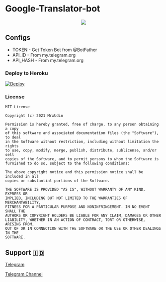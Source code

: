 # Google-Translator-bot
<p align="center">
    <a href="https://www.python.org">
        <img src="http://ForTheBadge.com/images/badges/made-with-python.svg">
    </a>
</p>

## Configs

* TOKEN  - Get Token Bot from @BotFather
* API_ID - From my.telegram.org
* API_HASH - From my.telegram.org


### Deploy to Heroku
[![Deploy](https://www.herokucdn.com/deploy/button.svg)](https://heroku.com/deploy?template=https://github.com/MrxUdin/Google-Translator-bot)

### License

```
MIT License

Copyright (c) 2021 MrxUdin

Permission is hereby granted, free of charge, to any person obtaining a copy
of this software and associated documentation files (the "Software"), to deal
in the Software without restriction, including without limitation the rights
to use, copy, modify, merge, publish, distribute, sublicense, and/or sell
copies of the Software, and to permit persons to whom the Software is
furnished to do so, subject to the following conditions:

The above copyright notice and this permission notice shall be included in all
copies or substantial portions of the Software.

THE SOFTWARE IS PROVIDED "AS IS", WITHOUT WARRANTY OF ANY KIND, EXPRESS OR
IMPLIED, INCLUDING BUT NOT LIMITED TO THE WARRANTIES OF MERCHANTABILITY,
FITNESS FOR A PARTICULAR PURPOSE AND NONINFRINGEMENT. IN NO EVENT SHALL THE
AUTHORS OR COPYRIGHT HOLDERS BE LIABLE FOR ANY CLAIM, DAMAGES OR OTHER
LIABILITY, WHETHER IN AN ACTION OF CONTRACT, TORT OR OTHERWISE, ARISING FROM,
OUT OF OR IN CONNECTION WITH THE SOFTWARE OR THE USE OR OTHER DEALINGS IN THE
SOFTWARE.
```

## Support 🇮🇩
<a href="https://t.me/LetterU">
    <p>
        Telegram
    </p>
</a>
<a href="https://t.me/BitLy_Shorten_Support">
    <p>
        Telegram Channel
    </p>
</a>

